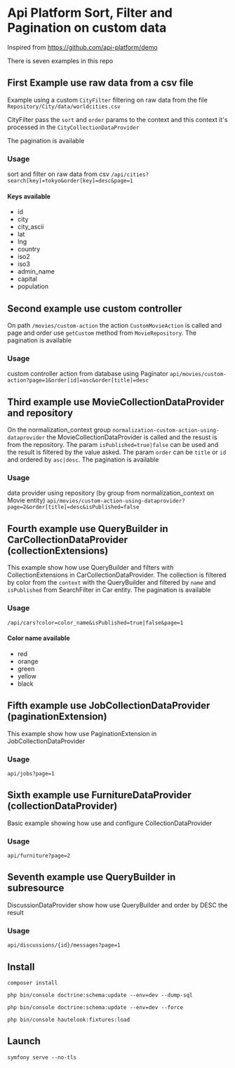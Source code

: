 # Api Platform Sort, Filter and Pagination on custom data

Inspired from https://github.com/api-platform/demo

There is seven examples in this repo

## First Example use raw data from a csv file

Example using a custom `CityFilter` filtering on raw data from the file `Repository/City/data/worldcities.csv`

CityFilter pass the `sort` and `order` params to the context and this context it's processed in the `CityCollectionDataProvider`

The pagination is available

### Usage

sort and filter on raw data from csv
`/api/cities?search[key]=tokyo&order[key]=desc&page=1`

#### Keys available

- id
- city
- city_ascii
- lat
- lng
- country
- iso2
- iso3
- admin_name
- capital
- population


## Second example use custom controller

On path `/movies/custom-action` the action `CustomMovieAction` is called and page and order use `getCustom` method from `MovieRepository`.
The pagination is available

### Usage

custom controller action from database using Paginator
`api/movies/custom-action?page=1&order[id]=asc&order[title]=desc`

## Third example use MovieCollectionDataProvider and repository

On the normalization_context group `normalization-custom-action-using-dataprovider` the MovieCollectionDataProvider is called and the resust is from the repository. The param `isPublished=true|false` can be used and the result is filtered by the value asked.
The param `order` can be `title` or `id` and ordered by `asc|desc`. The pagination is available

### Usage

data provider using repository (by group from normalization_context on Movie entity)
`api/movies/custom-action-using-dataprovider?page=2&order[title]=desc&isPublished=false`

## Fourth example use QueryBuilder in CarCollectionDataProvider (collectionExtensions)

This example show how use QueryBuilder and filters with CollectionExtensions in CarCollectionDataProvider.
The collection is filtered by color from the `context` with the QueryBuilder and filtered by `name` and `isPublished` from SearchFilter in Car entity.
The pagination is available

### Usage

`/api/cars?color=color_name&isPublished=true|false&page=1`

#### Color name available

- red
- orange
- green
- yellow
- black

## Fifth example use JobCollectionDataProvider (paginationExtension)

This example show how use PaginationExtension in JobCollectionDataProvider

### Usage

`api/jobs?page=1`

## Sixth example use FurnitureDataProvider (collectionDataProvider)

Basic example showing how use and configure CollectionDataProvider

### Usage

`api/furniture?page=2`

## Seventh example use QueryBuilder in subresource

DiscussionDataProvider show how use QueryBuilder and order by DESC the result

### Usage

`api/discussions/{id}/messages?page=1`

## Install

    composer install

    php bin/console doctrine:schema:update --env=dev --dump-sql

    php bin/console doctrine:schema:update --env=dev --force

    php bin/console hautelook:fixtures:load 

## Launch

    symfony serve --no-tls
